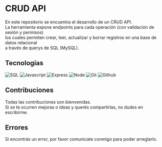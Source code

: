 # CRUD API
En este repositorio se encuentra el desarrollo de un CRUD API. <br> 
La herramienta expone endpoints para cada operación (con validación de sesión y permisos) <br>
los cuales permiten crear, leer, actualizar y borrar registros en una base de datos relacional <br>
a través de querys de SQL (MySQL).

## Tecnologías
<div>
<img alt="SQL" src="https://img.shields.io/badge/SQL-7D9D9C?style=for-the-badge&logo=databricks&logoColor=white">
<img alt="Javascript" src="https://img.shields.io/badge/Javascript-7D9D9C?style=for-the-badge&logo=javascript&logoColor=white">
<img alt="Express" src="https://img.shields.io/badge/Express-7D9D9C?style=for-the-badge&logo=express&logoColor=white">
<img alt="Node" src="https://img.shields.io/badge/Node-7D9D9C?style=for-the-badge&logo=node.js&logoColor=white">
<img alt="Git" src="https://img.shields.io/badge/Git-7D9D9C?style=for-the-badge&logo=git&logoColor=white">
<img alt="Github" src="https://img.shields.io/badge/Github-7D9D9C?style=for-the-badge&logo=github&logoColor=white">
</div>

## Contribuciones

Todas las contribuciones son bienvenidas. <br>
Si se te ocurren mejoras o ideas y querés compartirlas, no dudes en escribirme.

## Errores

Si encontrás un error, por favor comunicate conmigo para poder arreglarlo.
